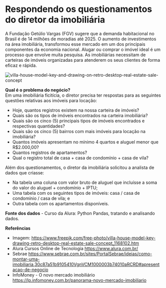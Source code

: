 # Respondendo os questionamentos do diretor da imobiliária  
A Fundação Getúlio Vargas (FGV) sugere que a demanda habitacional no Brasil é de 14 milhões de moradias até 2025.  O aumento de investimentos na área imobiliária, transformou esse mercado em um dos principais componentes da economia nacional. Alugar ou comprar o imóvel ideal é um processo que envolve muita pesquisa. As imobiliárias necessitam de carteiras de imóveis organizadas para atenderem os seus clientes de forma eficaz e rápida.  

![villa-house-model-key-and-drawing-on-retro-desktop-real-estate-sale-concept](https://user-images.githubusercontent.com/69815426/145869928-d029b73b-e906-4725-81ac-551d1601187e.jpg)  

**Qual é o problema do negócio?**  
Em uma imobiliária ficitícia, o diretor precisa ter respostas para as seguintes questões relativas aos imóveis para locação:  
- Hoje, quantos registros existem na nossa carteira de imóveis?  
- Quais são os tipos de imóveis encontrados na carteira imobiliária?
- Quais são os cinco (5) principais tipos de imóveis encontrados e respectivas quantidades?  
- Quais são os cinco (5) bairros com mais imóveis para locação na imobiliária? 
- Quantos imóveis apresentam no mínimo 4 quartos e aluguel menor que R$2.000,00?
- Quantos registros de apartamentos?
- Qual o registro total de casa + casa de condomínio + casa de vila?   

Além dos questionamentos, o diretor da imobiliária solicitou a analista de dados que criasse:  
- Na tabela uma coluna com valor bruto de aluguel que incluísse a soma do valor do aluguel + condomínio + IPTU;
- Uma tabela com os seguintes tipos de imóveis: casa / casa de condomínio / casa de vila; e 
- Outra tabela com os apartamentos disponíveis.  

**Fonte dos dados** -  Curso da Alura: Python Pandas, tratando e analisando dados. 

**Referências**    
- Imagem: https://www.freepik.com/free-photo/villa-house-model-key-drawing-retro-desktop-real-estate-sale-concept_1168102.htm  
- Alura Cursos Online de Tecnologia https://www.alura.com.br/  
- Sebrae https://www.sebrae.com.br/sites/PortalSebrae/ideias/como-montar-uma-imobiliaria,30c87a51b9105410VgnVCM1000003b74010aRCRD#apresentacao-de-negocio 
- InfoMoney - O novo mercado imobiliário  https://lp.infomoney.com.br/panorama-novo-mercado-imobiliario  

